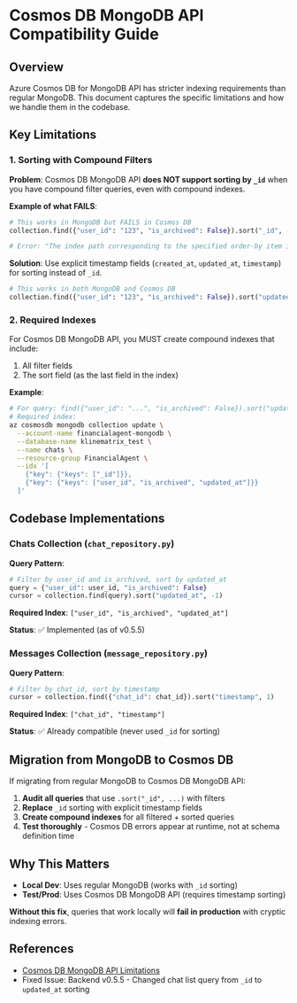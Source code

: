 # Cosmos DB MongoDB API Compatibility Guide

## Overview

Azure Cosmos DB for MongoDB API has stricter indexing requirements than regular MongoDB. This document captures the specific limitations and how we handle them in the codebase.

## Key Limitations

### 1. Sorting with Compound Filters

**Problem**: Cosmos DB MongoDB API **does NOT support sorting by `_id`** when you have compound filter queries, even with compound indexes.

**Example of what FAILS**:
```python
# This works in MongoDB but FAILS in Cosmos DB
collection.find({"user_id": "123", "is_archived": False}).sort("_id", -1)

# Error: "The index path corresponding to the specified order-by item is excluded"
```

**Solution**: Use explicit timestamp fields (`created_at`, `updated_at`, `timestamp`) for sorting instead of `_id`.

```python
# This works in both MongoDB and Cosmos DB
collection.find({"user_id": "123", "is_archived": False}).sort("updated_at", -1)
```

### 2. Required Indexes

For Cosmos DB MongoDB API, you MUST create compound indexes that include:
1. All filter fields
2. The sort field (as the last field in the index)

**Example**:
```bash
# For query: find({"user_id": "...", "is_archived": False}).sort("updated_at", -1)
# Required index:
az cosmosdb mongodb collection update \
  --account-name financialagent-mongodb \
  --database-name klinematrix_test \
  --name chats \
  --resource-group FinancialAgent \
  --idx '[
    {"key": {"keys": ["_id"]}},
    {"key": {"keys": ["user_id", "is_archived", "updated_at"]}}
  ]'
```

## Codebase Implementations

### Chats Collection (`chat_repository.py`)

**Query Pattern**:
```python
# Filter by user_id and is_archived, sort by updated_at
query = {"user_id": user_id, "is_archived": False}
cursor = collection.find(query).sort("updated_at", -1)
```

**Required Index**: `["user_id", "is_archived", "updated_at"]`

**Status**: ✅ Implemented (as of v0.5.5)

### Messages Collection (`message_repository.py`)

**Query Pattern**:
```python
# Filter by chat_id, sort by timestamp
cursor = collection.find({"chat_id": chat_id}).sort("timestamp", 1)
```

**Required Index**: `["chat_id", "timestamp"]`

**Status**: ✅ Already compatible (never used `_id` for sorting)

## Migration from MongoDB to Cosmos DB

If migrating from regular MongoDB to Cosmos DB MongoDB API:

1. **Audit all queries** that use `.sort("_id", ...)` with filters
2. **Replace** `_id` sorting with explicit timestamp fields
3. **Create compound indexes** for all filtered + sorted queries
4. **Test thoroughly** - Cosmos DB errors appear at runtime, not at schema definition time

## Why This Matters

- **Local Dev**: Uses regular MongoDB (works with `_id` sorting)
- **Test/Prod**: Uses Cosmos DB MongoDB API (requires timestamp sorting)

**Without this fix**, queries that work locally will **fail in production** with cryptic indexing errors.

## References

- [Cosmos DB MongoDB API Limitations](https://learn.microsoft.com/en-us/azure/cosmos-db/mongodb/feature-support-42)
- Fixed Issue: Backend v0.5.5 - Changed chat list query from `_id` to `updated_at` sorting
